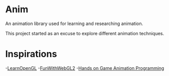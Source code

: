 # Anim
An animation library used for learning and researching animation.

This project started as an excuse to explore different animation techniques.

# Inspirations
-[LearnOpenGL](https://learnopengl.com) 
-[FunWithWebGL2](https://github.com/sketchpunk/FunWithWebGL2) 
-[Hands on Game Animation Programming](https://github.com/PacktPublishing/Hands-On-Game-Animation-Programming) 

